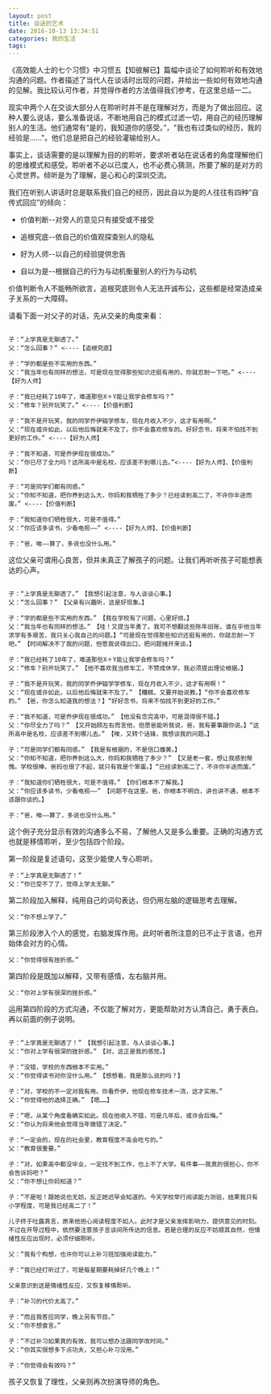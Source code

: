 ```yaml
---
layout: post
title: 谈话的艺术
date: 2016-10-13 13:34:51
categories: 我的生活
tags:
---
```


《高效能人士的七个习惯》中习惯五【知彼解已】篇幅中谈论了如何聆听和有效地沟通的问题。作者描述了当代人在谈话时出现的问题，并给出一些如何有效地沟通的见解。我比较认可作者，并觉得作者的方法值得我们参考，在这里总结一二。

现实中两个人在交谈大部分人在聆听时并不是在理解对方，而是为了做出回应。这种人要么说话，要么准备说话，不断地用自己的模式过滤一切，用自己的经历理解别人的生活。他们通常有“是的，我知道你的感受。”，"我也有过类似的经历，我的经验是......"。他们总是把自己的经验灌输给别人。

事实上，谈话需要的是以理解为目的的聆听，要求听者站在说话者的角度理解他们的思维模式和感受。聆听者不必以已度人，也不必费心猜测，所要了解的是对方的心灵世界。倾听是为了理解，是心和心的深圳交流。

我们在听别人讲话时总是联系我们自己的经历，因此自以为是的人往往有四种“自传式回应”的倾向：

- 价值判断--对旁人的意见只有接受或不接受

- 追根究底--依自己的价值观探查别人的隐私

- 好为人师--以自己的经验提供忠告

- 自以为是--根据自己的行为与动机衡量别人的行为与动机

价值判断令人不能畅所欲言，追根究底则令人无法开诚布公，这些都是经常造成亲子关系的一大障碍。

请看下面一对父子的对话，先从交亲的角度来看：

```

子：“上学真是无聊透了。”
父：“怎么回事？” <----【追根究底】

子：“学的都是些不实用的东西。”
父：“我当年也有同样的想法，可是现在觉得那些知识还挺有用的，你就忍耐一下吧。” <----【好为人师】

子：“我已经耗了10年了，难道那些X＋Y能让我学会修车吗？”
父：“修车？别开玩笑了。” <----【价值判断】

子：“我不是开玩笑，我的同学乔伊辍学修车，现在月收入不少，这才有用啊。”
父：“现在或许如此，以后他后悔就来不及了。你不会喜欢修车的。好好念书，将来不怕找不到更好的工作。” <----【好为人师】

子：“我不知道，可是乔伊现在很成功。”
父：“你已尽了全力吗？这所高中是名校，应该差不到哪儿去。”<----【好为人师】、【价值判断】

子：“可是同学们都有同感。”
父：“你知不知道，把你养到这么大，你妈和我牺牲了多少？已经读到高二了，不许你半途而废。” <----【价值判断】

子：“我知道你们牺牲很大，可是不值得。”
父：“你应该多读书，少看电视——” <----【好为人师】、【价值判断】

子：“爸，唉——算了，多说也没什么用。”

```

这位父亲可谓用心良苦，但并未真正了解孩子的问题。让我们再听听孩子可能想表达的心声。

```

子：“上学真是无聊透了。”　【我想引起注意，与人谈谈心事。】
父：“怎么回事？”　【父亲有兴趣听，这是好现象。】 

子：“学的都是些不实用的东西。”　【我在学校有了问题，心里好烦。】
父：“我当年也有同样的想法。”　【哇！又提当年勇了。我可不想翻这些陈年旧账，谁在乎他当年求学有多艰苦，我只关心我自己的问题。】“可是现在觉得那些知识还挺有用的，你就忍耐一下吧。”　【时间解决不了我的问题，但愿我说得出口，把问题摊开来谈。】

子：“我已经耗了10年了，难道那些X＋Y能让我学会修车吗？”
父：“修车？别开玩笑了。”　【他不喜欢我当修车工，不赞成休学，我必须提出理论根据。】

子：“我不是开玩笑，我的同学乔伊辍学学修车，现在月收入不少，这才有用啊！”
父：“现在或许如此，以后他后悔就来不及了。”　【糟糕，又要开始说教。】“你不会喜欢修车的。”　【爸，你怎么知道我的想法？】“好好念书，将来不怕找不到更好的工作。”

子：“我不知道，可是乔伊现在很成功。”　【他没有念完高中，可是混得很不错。】
父：“你尽全力了吗？”　【又开始顾左右而言他，但愿爸能听我说，爸，我有要事跟你说。】“这所高中是名校，应该差不到哪儿去。”　【唉，又转个话锋，我想谈我的问题。】

子：“可是同学们都有同感。”　【我是有根据的，不是信口雌黄。】
父：“你知不知道，把你养到这么大，你妈和我牺牲了多少？”　【又是老一套，想让我感到惭愧。学校很棒，爸妈也很了不起，就只有我是个笨蛋。】“已经读到高二了，不许你半途而废。”

子：“我知道你们牺牲很大，可是不值得。”　【你们根本不了解我。】
父：“你应该多读书，少看电视——”　【问题不在这里。爸，你根本不明白，讲也讲不通，根本不该跟你谈的。】

子：“爸，唉——算了，多说也没什么用。”

```

这个例子充分显示有效的沟通多么不易，了解他人又是多么重要。正确的沟通方式也就是移情聆听，至少包括四个阶段。

第一阶段是复述语句，这至少能使人专心聆听。

```
子：“上学真是无聊透了！”
父：“你已受不了了，觉得上学太无聊。”
```

第二阶段加入解释，纯用自己的词句表达，但仍用左脑的逻辑思考去理解。

```
父：“你不想上学了。”
```

第三阶段渗入个人的感觉，右脑发挥作用。此时听者所注意的已不止于言语，也开始体会对方的心情。

```
父：“你觉得很有挫折感。”
```

第四阶段是既加以解释，又带有感情，左右脑并用。

```
父：“你对上学有很深的挫折感。”
```

运用第四阶段的方式沟通，不仅能了解对方，更能帮助对方认清自己，勇于表白。再以前面的例子说明。

```

子：“上学真是无聊透了！”　【我想引起注意，与人谈谈心事。】
父：“你对上学有很深的挫折感。”　【对，这正是我的感觉。】

子：“没错，学校的东西根本不实用。”
父：“你觉得读书对你没什么用。”　【想想看，我是那么说的吗？】

子：“对，学校的不一定对我有用。你看乔伊，他现在修车技术一流，这才实用。”
父：“你觉得他的选择正确。”　【嗯……】

子：“嗯，从某个角度看确实如此。现在他收入不错，可是几年后，或许会后悔。”
父：“你认为将来他会觉得当年做错了决定。”

子：“一定会的，现在的社会里，教育程度不高会吃亏的。”
父：“教育很重要。”

子：“对，如果高中都没毕业，一定找不到工作，也上不了大学。有件事——我真的很担心，你不会告诉妈吧？”
父：“你不想让你妈知道？”

子：“不是啦！跟她说也无妨，反正她迟早会知道的。今天学校举行阅读能力测验，结果我只有小学程度，可是我已经高二了！”

儿子终于吐露真言，原来他担心阅读程度不如人。此时才是父亲发挥影响力，提供意见的时刻。不过在开导过程中，依然要注意孩子言谈间所传达的信息。若是合理的反应不妨顺其自然，但情绪性反应出现时，必须仔细聆听。

父：“我有个构想，也许你可以上补习班加强阅读能力。”

子：“我已经打听过了，可是每星期要耗掉好几个晚上！”

父亲意识到这是情绪性反应，又恢复移情聆听。

子：“补习的代价太高了。”

子：“而且我答应同学，晚上另有节目。”
父：“你不想食言。”

子：“不过补习如果真的有效，我可以想办法跟同学改时间。”
父：“你其实很想多下点功夫，又担心补习没用。”

子：“你觉得会有效吗？”

```

孩子又恢复了理性，父亲则再次扮演导师的角色。
